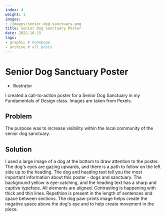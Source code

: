 ```yaml
---
index: 4
weight: 1
images:
- /images/senior-dog-sanctuary.png
title: Senior Dog Sanctuary Poster
date: 2022-10-15
tags:
- graphic # homepage
- archive # all posts
---
```


# Senior Dog Sanctuary Poster
- Illustrator

I created a call-to-action poster for a Senior Dog Sanctuary in my Fundamentals of Design class. Images are taken from Pexels. 

## Problem
The purpose was to increase visibility within the local community of the senior dog sanctuary.

## Solution
I used a large image of a dog at the bottom to draw attention to the poster. The dog's eyes are gazing upwards, and there is a path to follow on the left side up to the heading. The dog and heading text tell you the most important information about this poster - dogs and sanctuary. The background yellow is eye-catching, and the heading text has a sharp and captive typeface. All elements are aligned. Contrasting is happening with thick and thin lines. Repetition is present in the length of sentences and space between sections. The dog paw-prints image helps create the negative space above the dog's eye and to help create movement in the piece.
